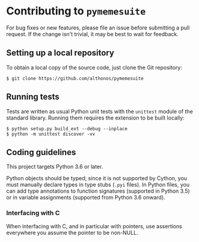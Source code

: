 # Contributing to `pymemesuite`

For bug fixes or new features, please file an issue before submitting a
pull request. If the change isn't trivial, it may be best to wait for
feedback.

## Setting up a local repository

To obtain a local copy of the source code, just clone the Git repository:

```console
$ git clone https://github.com/althonos/pymemesuite
```

## Running tests

Tests are written as usual Python unit tests with the `unittest` module of
the standard library. Running them requires the extension to be built
locally:

```console
$ python setup.py build_ext --debug --inplace
$ python -m unittest discover -vv
```

## Coding guidelines

This project targets Python 3.6 or later.

Python objects should be typed; since it is not supported by Cython,
you must manually declare types in type stubs (`.pyi` files). In Python
files, you can add type annotations to function signatures (supported in
Python 3.5) or in variable assignments (supported from Python 3.6
onward).

### Interfacing with C

When interfacing with C, and in particular with pointers, use assertions
everywhere you assume the pointer to be non-NULL.
